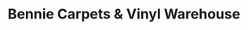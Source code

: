 ---
title: "Bennie Carpets & Vinyl Warehouse"
url: /brisbane/bennie-carpets-and-vinyl-warehouse/
shop: carpet
---